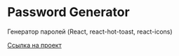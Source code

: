 # Password Generator

Генератор паролей (React, react-hot-toast, react-icons)

[Ссылка на проект](https://roobyroid.github.io/password-generator/)